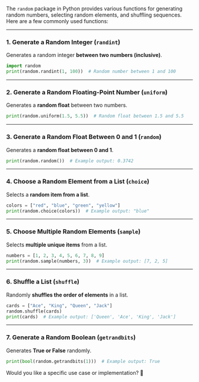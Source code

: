 The `random` package in Python provides various functions for generating random numbers, selecting random elements, and shuffling sequences. Here are a few commonly used functions:

---

### **1. Generate a Random Integer (`randint`)**

Generates a random integer **between two numbers (inclusive)**.

```python
import random
print(random.randint(1, 100))  # Random number between 1 and 100
```

---

### **2. Generate a Random Floating-Point Number (`uniform`)**

Generates a **random float** between two numbers.

```python
print(random.uniform(1.5, 5.5))  # Random float between 1.5 and 5.5
```

---

### **3. Generate a Random Float Between 0 and 1 (`random`)**

Generates a **random float between 0 and 1**.

```python
print(random.random())  # Example output: 0.3742
```

---

### **4. Choose a Random Element from a List (`choice`)**

Selects a **random item from a list**.

```python
colors = ["red", "blue", "green", "yellow"]
print(random.choice(colors))  # Example output: "blue"
```

---

### **5. Choose Multiple Random Elements (`sample`)**

Selects **multiple unique items** from a list.

```python
numbers = [1, 2, 3, 4, 5, 6, 7, 8, 9]
print(random.sample(numbers, 3))  # Example output: [7, 2, 5]
```

---

### **6. Shuffle a List (`shuffle`)**

Randomly **shuffles the order of elements** in a list.

```python
cards = ["Ace", "King", "Queen", "Jack"]
random.shuffle(cards)
print(cards)  # Example output: ['Queen', 'Ace', 'King', 'Jack']
```

---

### **7. Generate a Random Boolean (`getrandbits`)**

Generates **True or False** randomly.

```python
print(bool(random.getrandbits(1)))  # Example output: True
```

Would you like a specific use case or implementation? 🚀